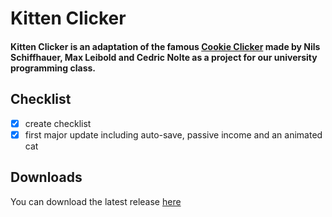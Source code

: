# Kitten Clicker

#### Kitten Clicker is an adaptation of the famous [Cookie Clicker](https://orteil.dashnet.org/cookieclicker/) made by Nils Schiffhauer, Max Leibold and Cedric Nolte as a project for our university programming class.
## Checklist
- [x] create checklist
- [x] first major update including auto-save, passive income and an animated cat

## Downloads
You can download the latest release [here](https://github.com/etlon/hs-fulda-ERROR40game/releases)

